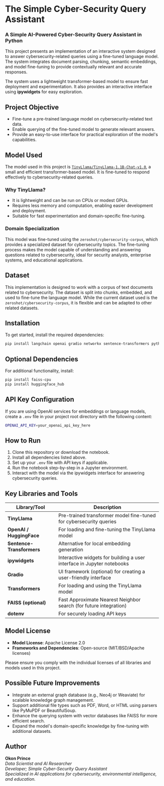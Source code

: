 # The Simple Cyber-Security Query Assistant

### **A Simple AI-Powered Cyber-Security Query Assistant in Python**

This project presents an implementation of an interactive system designed to answer cybersecurity-related queries using a fine-tuned language model. The system integrates document parsing, chunking, semantic embeddings, and model fine-tuning to provide contextually relevant and accurate responses. 

The system uses a lightweight transformer-based model to ensure fast deployment and experimentation. It also provides an interactive interface using **ipywidgets** for easy exploration.

## Project Objective

- Fine-tune a pre-trained language model on cybersecurity-related text data.
- Enable querying of the fine-tuned model to generate relevant answers.
- Provide an easy-to-use interface for practical exploration of the model's capabilities.

## Model Used

The model used in this project is [`TinyLlama/TinyLlama-1.1B-Chat-v1.0`](https://huggingface.co/TinyLlama/TinyLlama-1.1B-Chat-v1.0), a small and efficient transformer-based model. It is fine-tuned to respond effectively to cybersecurity-related queries.

### Why TinyLlama?

- It is lightweight and can be run on CPUs or modest GPUs.
- Requires less memory and computation, enabling easier development and deployment.
- Suitable for fast experimentation and domain-specific fine-tuning.

### Domain Specialization

This model was fine-tuned using the `zeroshot/cybersecurity-corpus`, which provides a specialized dataset for cybersecurity topics. The fine-tuning process makes the model capable of understanding and answering questions related to cybersecurity, ideal for security analysts, enterprise systems, and educational applications.

## Dataset

This implementation is designed to work with a corpus of text documents related to cybersecurity. The dataset is split into chunks, embedded, and used to fine-tune the language model. While the current dataset used is the `zeroshot/cybersecurity-corpus`, it is flexible and can be adapted to other related datasets.

## Installation

To get started, install the required dependencies:

```bash
pip install langchain openai gradio networkx sentence-transformers python-dotenv transformers accelerate tqdm matplotlib
```

## Optional Dependencies

For additional functionality, install:

```bash
pip install faiss-cpu
pip install huggingface_hub
```

## API Key Configuration

If you are using OpenAI services for embeddings or language models, create a `.env` file in your project root directory with the following content:

```bash
OPENAI_API_KEY=your_openai_api_key_here
```
## How to Run

1. Clone this repository or download the notebook.
2. Install all dependencies listed above.
3. Set up your `.env` file with API keys if applicable.
4. Run the notebook step-by-step in a Jupyter environment.
5. Interact with the model via the ipywidgets interface for answering cybersecurity queries.


## Key Libraries and Tools

| Library/Tool           | Description                                                         |
|------------------------|---------------------------------------------------------------------|
| **TinyLlama**          | Pre-trained transformer model fine-tuned for cybersecurity queries  |
| **OpenAI / HuggingFace**| For loading and fine-tuning the TinyLlama model                     |
| **Sentence-Transformers**| Alternative for local embedding generation                           |
| **ipywidgets**         | Interactive widgets for building a user interface in Jupyter notebooks |
| **Gradio**             | UI framework (optional) for creating a user-friendly interface      |
| **Transformers**       | For loading and using the TinyLlama model                           |
| **FAISS (optional)**   | Fast Approximate Nearest Neighbor search (for future integration)   |
| **dotenv**             | For securely loading API keys                                      |


## Model License

- **Model License**: Apache License 2.0  
- **Frameworks and Dependencies**: Open-source (MIT/BSD/Apache licenses)  

Please ensure you comply with the individual licenses of all libraries and models used in this project.

## Possible Future Improvements

- Integrate an external graph database (e.g., Neo4j or Weaviate) for scalable knowledge graph management.
- Support additional file types such as PDF, Word, or HTML using parsers like PyMuPDF or BeautifulSoup.
- Enhance the querying system with vector databases like FAISS for more efficient search.
- Expand the model's domain-specific knowledge by fine-tuning with additional datasets.

## Author

**Okon Prince**  
*Data Scientist and AI Researcher  
Developer; Simple Cyber-Security Query Assistant  
Specialized in AI applications for cybersecurity, environmental intelligence, and education.*
